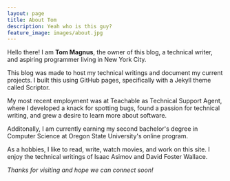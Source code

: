 ```yaml
---
layout: page
title: About Tom
description: Yeah who is this guy?
feature_image: images/about.jpg
---
```


Hello there! I am **Tom Magnus**, the owner of this blog, a technical writer, and aspiring programmer living in New York City.

This blog was made to host my technical writings and document my current projects. I built this using GitHub pages, specifically with a Jekyll theme called Scriptor.

My most recent employment was at Teachable as Technical Support Agent, where I developed a knack for spotting bugs, found a passion for technical writing, and grew a desire to learn more about software.

Additonally, I am currently earning my second bachelor's degree in Computer Science at Oregon State University's online program. 

As a hobbies, I like to read, write, watch movies, and work on this site. I enjoy the technical writings of Isaac Asimov and David Foster Wallace. 

*Thanks for visiting and hope we can connect soon!*
